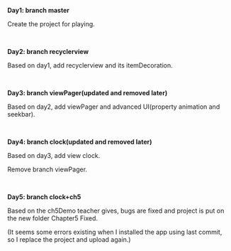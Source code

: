 
**Day1: branch master**

Create the project for playing.

&emsp;

**Day2: branch recyclerview**

Based on day1, add recyclerview and its itemDecoration.

&emsp;

**Day3: branch viewPager(updated and removed later)**

Based on day2, add viewPager and advanced UI(property animation and seekbar).

&emsp;

**Day4: branch clock(updated and removed later)**

Based on day3, add view clock.

Remove branch viewPager.

&emsp;

**Day5: branch clock+ch5**

Based on the ch5Demo teacher gives, bugs are fixed and project is put on the new folder Chapter5 Fixed.

(It seems some errors existing when I installed the app using last commit, so I replace the project and upload again.)

